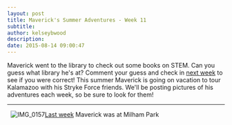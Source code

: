 ```yaml
---
layout: post
title: Maverick's Summer Adventures - Week 11
subtitle:
author: kelseybwood
description:
date: 2015-08-14 09:00:47
---
```


Maverick went to the library to check out some books on STEM. Can you guess what library he's at? Comment your guess and check in [next week](/2015/08/21/mavericks-summer-adventures-week-12/) to see if you were correct! This summer Maverick is going on vacation to tour Kalamazoo with his Stryke Force friends. We'll be posting pictures of his adventures each week, so be sure to look for them!

* * *

  ![IMG_0157](/wp-content/uploads/2015/06/IMG_0157-300x225.jpg)[Last week](http://strykeforce.org/2015/08/07/mavericks-summer-adventures-week-10/?preview=true&preview_id=2273&preview_nonce=8ac2b82972) Maverick was at Milham Park
